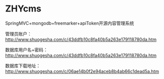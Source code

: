 # ZHYcms
SpringMVC+mongodb+freemarker+apiToken开源内容管理系统

管理员账户：http://www.shuogesha.com/c/43ddfb10c8fa40b5a263e179118780da.htm

数据库用户名+密码：http://www.shuogesha.com/c/43ddfb10c8fa40b5a263e179118780da.htm

数据库下载地址：http://www.shuogesha.com/c/06ae14b0f2e94aceb8b4ab66c1dead5a.htm

